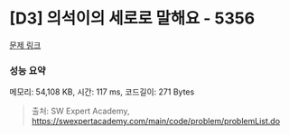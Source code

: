 # [D3] 의석이의 세로로 말해요 - 5356 

[문제 링크](https://swexpertacademy.com/main/code/problem/problemDetail.do?contestProbId=AWVWgkP6sQ0DFAUO) 

### 성능 요약

메모리: 54,108 KB, 시간: 117 ms, 코드길이: 271 Bytes



> 출처: SW Expert Academy, https://swexpertacademy.com/main/code/problem/problemList.do